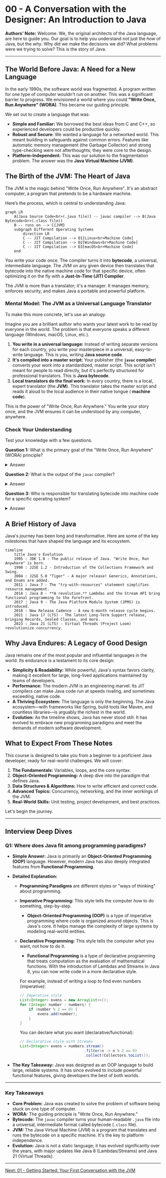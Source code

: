 # 00 - A Conversation with the Designer: An Introduction to Java

**Authors' Note:** Welcome. We, the original architects of the Java language, are here to guide you. Our goal is to help you understand not just the *how* of Java, but the *why*. Why did we make the decisions we did? What problems were we trying to solve? This is the story of Java.

---

## The World Before Java: A Need for a New Language

In the early 1990s, the software world was fragmented. A program written for one type of computer wouldn't run on another. This was a significant barrier to progress. We envisioned a world where you could **"Write Once, Run Anywhere" (WORA)**. This became our guiding principle.

We set out to create a language that was:
*   **Simple and Familiar:** We borrowed the best ideas from C and C++, so experienced developers could be productive quickly.
*   **Robust and Secure:** We wanted a language for a networked world. This meant building in safeguards against common errors. Features like automatic memory management (the Garbage Collector) and strong type-checking were not afterthoughts; they were core to the design.
*   **Platform-Independent:** This was our solution to the fragmentation problem. The answer was the **Java Virtual Machine (JVM)**.

## The Birth of the JVM: The Heart of Java

The JVM is the magic behind "Write Once, Run Anywhere". It's an abstract computer, a program that pretends to be a hardware machine.

Here’s the process, which is central to understanding Java:

```mermaid
graph LR
    A[Java Source Code<br>(.java file)] -- javac compiler --> B(Java Bytecode<br>(.class file))
    B -- runs on --> C{JVM}
    subgraph Different Operating Systems
        direction LR
        C -- JIT Compilation --> D1[Linux<br>Machine Code]
        C -- JIT Compilation --> D2[Windows<br>Machine Code]
        C -- JIT Compilation --> D3[macOS<br>Machine Code]
    end
```

You write your code once. The compiler turns it into **bytecode**, a universal, intermediate language. The JVM on any given device then translates that bytecode into the native machine code for that specific device, often optimizing it on the fly with a **Just-In-Time (JIT) Compiler**.

The JVM is more than a translator; it's a manager. It manages memory, enforces security, and makes Java a portable and powerful platform.

### Mental Model: The JVM as a Universal Language Translator

To make this more concrete, let's use an analogy.

Imagine you are a brilliant author who wants your latest work to be read by everyone in the world. The problem is that everyone speaks a different language (Windows, macOS, Linux, etc.).

1.  **You write in a universal language:** Instead of writing separate versions for each country, you write your masterpiece in a universal, easy-to-write language. This is you, writing **Java source code**.
2.  **It's compiled into a master script:** Your publisher (the **`javac` compiler**) converts your work into a standardized, master script. This script isn't meant for people to read directly, but it's perfectly structured for professional translators. This is **Java bytecode**.
3.  **Local translators do the final work:** In every country, there is a local, expert translator (the **JVM**). This translator takes the master script and reads it aloud to the local audience in their native tongue ( **machine code**).

This is the power of "Write Once, Run Anywhere." You write your story once, and the JVM ensures it can be understood by any computer, anywhere.

### Check Your Understanding

Test your knowledge with a few questions.

**Question 1:** What is the primary goal of the "Write Once, Run Anywhere" (WORA) principle?
<details>
  <summary>Answer</summary>
  To allow a program to be written once on one computer and run on any other computer without needing to be changed.
</details>

**Question 2:** What is the output of the `javac` compiler?
<details>
  <summary>Answer</summary>
  Java bytecode (in a `.class` file).
</details>

**Question 3:** Who is responsible for translating bytecode into machine code for a specific operating system?
<details>
  <summary>Answer</summary>
  The Java Virtual Machine (JVM).
</details>

## A Brief History of Java

Java's journey has been long and transformative. Here are some of the key milestones that have shaped the language and its ecosystem.

```mermaid
timeline
    title Java's Evolution
    1995 : JDK 1.0 - The public release of Java. "Write Once, Run Anywhere" is born.
    1998 : J2SE 1.2 - Introduction of the Collections Framework and Swing.
    2004 : J2SE 5.0 "Tiger" - A major release! Generics, Annotations, and Enums are added.
    2011 : Java 7 - The "try-with-resources" statement simplifies resource management.
    2014 : Java 8 - **A revolution.** Lambdas and the Stream API bring functional programming to the forefront.
    2017 : Java 9 - The Java Platform Module System (JPMS) is introduced.
    2018 : New Release Cadence - A new 6-month release cycle begins.
    2021 : Java 17 (LTS) - The latest Long-Term Support release, bringing Records, Sealed Classes, and more.
    2023 : Java 21 (LTS) - Virtual Threads (Project Loom) revolutionize concurrency.
```

## Why Java Endures: A Legacy of Good Design

Java remains one of the most popular and influential languages in the world. Its endurance is a testament to its core design:

*   **Simplicity & Readability:** While powerful, Java's syntax favors clarity, making it excellent for large, long-lived applications maintained by teams of developers.
*   **Performance:** The modern JVM is an engineering marvel. Its JIT compilers can make Java code run at speeds rivaling, and sometimes exceeding, native code.
*   **A Thriving Ecosystem:** The language is only the beginning. The Java ecosystem—with frameworks like Spring, build tools like Maven, and countless libraries—is arguably the richest in the world.
*   **Evolution:** As the timeline shows, Java has never stood still. It has evolved to embrace new programming paradigms and meet the demands of modern software development.

## What to Expect From These Notes

This course is designed to take you from a beginner to a proficient Java developer, ready for real-world challenges. We will cover:
1.  **The Fundamentals:** Variables, loops, and the core syntax.
2.  **Object-Oriented Programming:** A deep dive into the paradigm that defines Java.
3.  **Data Structures & Algorithms:** How to write efficient and correct code.
4.  **Advanced Topics:** Concurrency, networking, and the inner workings of the JVM.
5.  **Real-World Skills:** Unit testing, project development, and best practices.

Let's begin the journey.

---

## Interview Deep Dives

### Q1: Where does Java fit among programming paradigms?

*   **Simple Answer:** Java is primarily an **Object-Oriented Programming (OOP)** language. However, modern Java has also deeply integrated features from **Functional Programming**.

*   **Detailed Explanation:**
    *   **Programming Paradigms** are different styles or "ways of thinking" about programming.
    *   **Imperative Programming:** This style tells the computer *how* to do something, step-by-step.
        *   **Object-Oriented Programming (OOP)** is a type of imperative programming where code is organized around objects. This is Java's core. It helps manage the complexity of large systems by modeling real-world entities.
    *   **Declarative Programming:** This style tells the computer *what* you want, not how to do it.
        *   **Functional Programming** is a type of declarative programming that treats computation as the evaluation of mathematical functions. With the introduction of Lambdas and Streams in Java 8, you can now write code in a more declarative style.

        For example, instead of writing a loop to find even numbers (imperative):
        ```java
        // Imperative style
        List<Integer> evens = new ArrayList<>();
        for (Integer number : numbers) {
            if (number % 2 == 0) {
                evens.add(number);
            }
        }
        ```
        You can declare what you want (declarative/functional):
        ```java
        // Declarative style with Streams
        List<Integer> evens = numbers.stream()
                                     .filter(n -> n % 2 == 0)
                                     .collect(Collectors.toList());
        ```

*   **The Key Takeaway:** Java was designed as an OOP language to build large, reliable systems. It has since evolved to include powerful functional features, giving developers the best of both worlds.

---

### Key Takeaways

*   **Core Problem:** Java was created to solve the problem of software being stuck on one type of computer.
*   **WORA:** The guiding principle is "Write Once, Run Anywhere."
*   **Bytecode:** The `javac` compiler turns your human-readable `.java` file into a universal, intermediate format called bytecode (`.class` file).
*   **JVM:** The Java Virtual Machine (JVM) is a program that translates and runs the bytecode on a specific machine. It's the key to platform independence.
*   **Evolution:** Java is not a static language; it has evolved significantly over the years, with major updates like Java 8 (Lambdas/Streams) and Java 21 (Virtual Threads).

---

[Next: 01 - Getting Started: Your First Conversation with the JVM](../01-Getting-Started/README.md)
